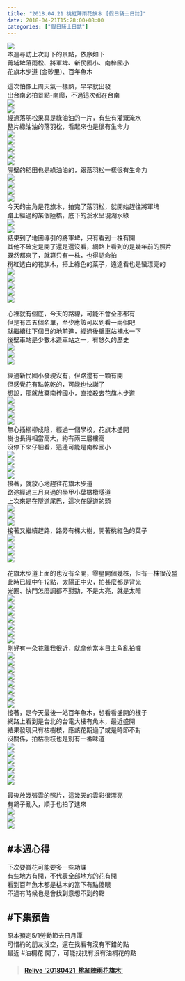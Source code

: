 ```yaml
---
title: "2018.04.21 桃紅陣雨花旗木 [假日騎士日誌]"
date: 2018-04-21T15:28:00+08:00
categories: ["假日騎士日誌"]
---
```

<a href="https://www.strava.com/activities/1526134881" target="_blank"><img src="https://farm1.staticflickr.com/788/41639637351_d44cf590c2.jpg"></a>  
本週尋訪上次訂下的景點，依序如下  
菁埔埤落雨松、將軍埤、新民國小、南梓國小  
花旗木步道 (金砂里)、百年魚木  
<!--more-->

這次怕像上周天氣一樣熱，早早就出發  
出台南必拍景點-南廍，不過這次都在台南  
![](https://farm1.staticflickr.com/810/39831981630_1312db0fdc.jpg)  
![](https://farm1.staticflickr.com/895/26771599477_5d7f48fc66.jpg)  
經過落羽松果真是綠油油的一片，有些有灌溉淹水  
整片綠油油的落羽松，看起來也是很有生命力  
![](https://farm1.staticflickr.com/800/26771600027_de67a2b816.jpg)  
![](https://farm1.staticflickr.com/825/41639636821_503c539719.jpg)  
![](https://farm1.staticflickr.com/937/40929372484_24efe9a63d.jpg)  
![](https://farm1.staticflickr.com/830/41639639421_719cd55209.jpg)  
![](https://farm1.staticflickr.com/789/41600056572_6693d3a275.jpg)  
隔壁的稻田也是綠油油的，跟落羽松一樣很有生命力  
![](https://farm1.staticflickr.com/913/41600057772_f348701ab1.jpg)  
![](https://farm1.staticflickr.com/935/41600061022_e91294abfc.jpg)  
![](https://farm1.staticflickr.com/805/40748017605_a685bbb21f.jpg)  
![](https://farm1.staticflickr.com/840/40748018615_1d781abc26.jpg)  
今天的主角是花旗木，拍完了落羽松，就開始趕往將軍埤  
路上經過的某個陸橋，底下的溪水呈現湖水綠  
![](https://farm1.staticflickr.com/903/40748019875_9528926755.jpg)  
![](https://farm1.staticflickr.com/864/40748021845_d9098bc155.jpg)  
結果到了地圖導引的將軍埤，只有看到一株有開  
其他不確定是開了還是還沒看，網路上看到的是幾年前的照片  
既然都來了，就算只有一株，也得認命拍  
粉紅透白的花旗木，搭上綠色的葉子，遠遠看也是蠻漂亮的  
![](https://farm1.staticflickr.com/790/40748023575_2089aa0ccd.jpg)  
![](https://farm1.staticflickr.com/795/40748024285_47c6d2763b.jpg)  
![](https://farm1.staticflickr.com/892/40748027885_49e04c0291.jpg)  
![](https://farm1.staticflickr.com/911/26771625767_8cec4b9013.jpg)  
![](https://farm1.staticflickr.com/907/40748030155_1ef9a7b060.jpg)  
  
心裡就有個底，今天的路線，可能不會全部都有  
但是有四五個名單，至少應該可以到看一兩個吧  
就繼續往下個目的地前進，經過後壁車站補水一下  
後壁車站是少數木造車站之一，有悠久的歷史  
![](https://farm1.staticflickr.com/790/40748032165_8fce822e7c.jpg)  
![](https://farm1.staticflickr.com/854/26771631177_77f15088b6.jpg)  
![](https://farm1.staticflickr.com/882/26771633457_9460ec7aa7.jpg)  
  
經過新民國小發現沒有，但路邊有一顆有開  
但感覺花有點乾乾的，可能也快謝了  
想說，那就放棄南梓國小，直接殺去花旗木步道  
![](https://farm1.staticflickr.com/831/26771634737_cf05be7596.jpg)  
![](https://farm1.staticflickr.com/812/26771635497_03232b4d55.jpg)  
![](https://farm1.staticflickr.com/905/26771636177_5c1ba870b1.jpg)  
![](https://farm1.staticflickr.com/811/40748038305_09bd4258b2.jpg)  
無心插柳柳成陰，經過一個學校，花旗木盛開  
樹也長得相當高大，約有兩三層樓高  
沒停下來仔細看，這邊可能是南梓國小  
![](https://farm1.staticflickr.com/918/39832018460_41e7ecbcdf.jpg)  
![](https://farm1.staticflickr.com/834/39832020410_30b10fc852.jpg)  
![](https://farm1.staticflickr.com/789/41600090992_781a0d0b3a.jpg)  
![](https://farm1.staticflickr.com/863/40929430294_e56a516b0b.jpg)  
接著，就放心地趕往花旗木步道  
路途經過三月來過的學甲小葉橄欖隧道  
上次來是在隧道尾巴，這次在隧道的頭  
![](https://farm1.staticflickr.com/824/40929431314_2261cff8b3.jpg)  
![](https://farm1.staticflickr.com/931/40929433244_764f3f0476.jpg)  
![](https://farm1.staticflickr.com/796/40929434254_9d86361bb1.jpg)  
接著又繼續趕路，路旁有棵大樹，開著桃紅色的葉子  
![](https://farm1.staticflickr.com/906/40929437254_81c7aca613.jpg)  
![](https://farm1.staticflickr.com/865/40929438224_833d1af653.jpg)  
![](https://farm1.staticflickr.com/863/40929440194_439992a01d.jpg)  
![](https://farm1.staticflickr.com/822/40929441574_04a6023e17.jpg)  
  
花旗木步道上面的也沒有全開，零星開個幾株，但有一株很茂盛  
此時已經中午12點，太陽正中央，拍甚麼都是背光  
光圈、快門怎麼調都不對勁，不是太亮，就是太暗  
![](https://farm1.staticflickr.com/820/40929442404_bd817427a3.jpg)  
![](https://farm1.staticflickr.com/798/27771030828_f4d6a2f37d.jpg)  
![](https://farm1.staticflickr.com/871/27771032268_7fda991bec.jpg)  
![](https://farm1.staticflickr.com/882/27771034078_55e3783aa2.jpg)  
![](https://farm1.staticflickr.com/905/40929448944_5bf68e55c3.jpg)  
![](https://farm1.staticflickr.com/875/40929449954_feb0fa6f17.jpg)  
![](https://farm1.staticflickr.com/840/40929452014_77e8f0622c.jpg)  
剛好有一朵花離我很近，就拿他當本日主角亂拍囉  
![](https://farm1.staticflickr.com/853/40929453644_c4d3d42a18.jpg)  
![](https://farm1.staticflickr.com/796/40929454024_2d51b9a2e4.jpg)  
![](https://farm1.staticflickr.com/904/40929454484_de9a82532d.jpg)  
![](https://farm1.staticflickr.com/853/27771042858_48b79426c4.jpg)  
![](https://farm1.staticflickr.com/934/27771043478_db8e4af111.jpg)  
![](https://farm1.staticflickr.com/912/40929456684_9cfbca84d6.jpg)  
![](https://farm1.staticflickr.com/859/40929459134_26c6f6c42d.jpg)  
![](https://farm1.staticflickr.com/855/40929459894_cf784100d2.jpg)  
接著，是今天最後一站百年魚木，想看看盛開的樣子  
網路上看到是台北的台電大樓有魚木，最近盛開  
結果發現只有枯樹枝，應該花期過了或是時節不對  
沒關係，拍枯樹枝也是別有一番味道  
![](https://farm1.staticflickr.com/901/27771049168_bd9430713c.jpg)  
![](https://farm1.staticflickr.com/841/27771050468_8476182f84.jpg)  
![](https://farm1.staticflickr.com/817/27771051058_72c4e9a8b0.jpg)  
![](https://farm1.staticflickr.com/840/27771053298_2554395eed.jpg)  
![](https://farm1.staticflickr.com/939/27771054228_cd180692be.jpg)  
![](https://farm1.staticflickr.com/866/39832047430_c3503c6e1b.jpg)  


最後放幾張雲的照片，這幾天的雲彩很漂亮  
有鴿子亂入，順手也拍了進來  
![](https://farm1.staticflickr.com/828/26771688467_20687428c9.jpg)  
![](https://farm1.staticflickr.com/807/41600137462_745165682a.jpg)  
![](https://farm1.staticflickr.com/873/41600137042_fe6a2497e4.jpg)  

## #本週心得
下次要賞花可能要多一些功課  
有些地方有開，不代表全部地方的花有開  
看到百年魚木都是枯木的當下有點傻眼  
不過有時候也是會找到意想不到的點  
  
## #下集預告  
原本預定5/1勞動節去日月潭  
可惜約的朋友沒空，還在找看有沒有不錯的點  
最近 #油桐花 開了，可能找找有沒有油桐花的點


<blockquote class="embedly-card" data-card-controls="0" data-card-key="f1631a41cb254ca5b035dc5747a5bd75"><h4><a href="https://www.relive.cc/view/1526134881?r=embed-site">Relive '20180421_桃紅陣雨花旗木'</a></h4></blockquote><script async src="//cdn.embedly.com/widgets/platform.js" charset="UTF-8"></script>